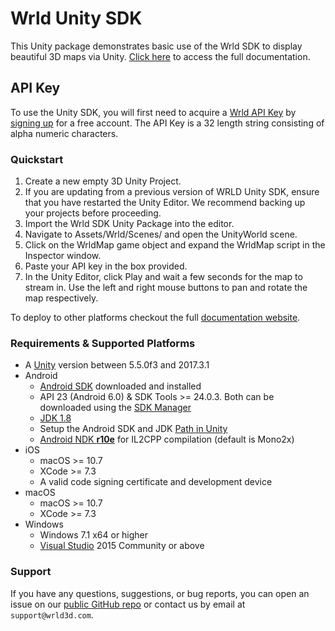 # Wrld Unity SDK

This Unity package demonstrates basic use of the Wrld SDK to display beautiful 3D maps via Unity. [Click here](https://docs.wrld3d.com/unity/latest/docs/api/) to access the full documentation.

## API Key
To use the Unity SDK, you will first need to acquire a [Wrld API Key](https://www.wrld3d.com/apikeys/) by [signing up](https://www.wrld3d.com/register/) for a free account. The API Key is a 32 length string consisting of alpha numeric characters.

### Quickstart
1. Create a new empty 3D Unity Project.
2. If you are updating from a previous version of WRLD Unity SDK, ensure that you have restarted the Unity Editor. We recommend backing up your projects before proceeding.
3. Import the Wrld SDK Unity Package into the editor.
4. Navigate to Assets/Wrld/Scenes/ and open the UnityWorld scene.
5. Click on the WrldMap game object and expand the WrldMap script in the Inspector window.
6. Paste your API key in the box provided.
7. In the Unity Editor, click Play and wait a few seconds for the map to stream in. Use the left and right mouse buttons to pan and rotate the map respectively.

To deploy to other platforms checkout the full [documentation website](https://docs.wrld3d.com/unity/latest/docs/api/).

### Requirements & Supported Platforms
*   A [Unity](https://unity3d.com/get-unity/download) version between 5.5.0f3 and 2017.3.1
*   Android
    *   [Android SDK](https://docs.unity3d.com/Manual/android-sdksetup.html) downloaded and installed
    *   API 23 (Android 6.0) & SDK Tools >= 24.0.3\. Both can be downloaded using the [SDK Manager](https://developer.android.com/studio/intro/update.html#sdk-manager)
    *   [JDK 1.8](http://www.oracle.com/technetwork/java/javase/downloads/jdk8-downloads-2133151.html)
    *   Setup the Android SDK and JDK [Path in Unity](https://docs.unity3d.com/Manual/android-sdksetup.html)
    *   [Android NDK **r10e**](http://stackoverflow.com/a/28088215) for IL2CPP compilation (default is Mono2x)
*   iOS
    *   macOS >= 10.7
    *   XCode >= 7.3
    *   A valid code signing certificate and development device
*   macOS
    *   macOS >= 10.7
    *   XCode >= 7.3
*   Windows
    *   Windows 7.1 x64 or higher
    *   [Visual Studio](https://www.visualstudio.com/vs/community/) 2015 Community or above

### Support

If you have any questions, suggestions, or bug reports, you can open an issue on our [public GitHub repo](https://github.com/wrld3d/unity-api/issues) or contact us by email at `support@wrld3d.com`.
